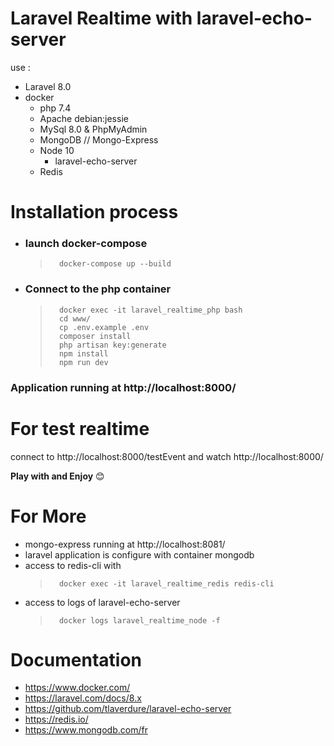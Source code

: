 ﻿# Laravel Realtime with laravel-echo-server

use :

 - Laravel 8.0
 - docker 
	 - php 7.4
	 - Apache debian:jessie
	 - MySql 8.0 & PhpMyAdmin
	 - MongoDB // Mongo-Express
	 - Node 10 
		 - laravel-echo-server
	 - Redis

# Installation process

 - ### launch docker-compose
	>		docker-compose up --build
   
  - ### Connect to the php container
  
	> 		docker exec -it laravel_realtime_php bash
	>		cd www/
	>		cp .env.example .env
	> 		composer install
	>		php artisan key:generate
	>		npm install
	>		npm run dev

### Application running at http://localhost:8000/


# For test realtime

connect to http://localhost:8000/testEvent
and watch http://localhost:8000/

**Play with and Enjoy** :blush:

 # For More

 - mongo-express running at http://localhost:8081/
 - laravel application is configure with container mongodb
- access to redis-cli with
	>		docker exec -it laravel_realtime_redis redis-cli
- access to logs of laravel-echo-server
	> 		docker logs laravel_realtime_node -f


# Documentation

 - https://www.docker.com/
 - https://laravel.com/docs/8.x
 - https://github.com/tlaverdure/laravel-echo-server
 - https://redis.io/
 - https://www.mongodb.com/fr
